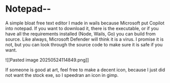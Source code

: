 # Notepad--

A simple bloat free text editor I made in wails because Microsoft put Copilot into notepad. If you want to download it, there is the executable, or if you have all the requirements installed (Node, Wails, Go) you can build from source. Like always, Microsoft Defender will think it is a virus. I promise it is not, but you can look through the source code to make sure it is safe if you want. 

![[Pasted image 20250524114849.png]]

If someone is good at art, feel free to make a decent icon, because I just did not want the stock exe, so I speedran an icon in gimp.
